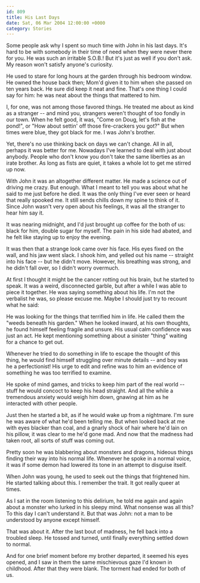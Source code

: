 ```yaml
---
id: 809
title: His Last Days
date: Sat, 06 Mar 2004 12:00:00 +0000
category: Stories
---
```


Some people ask why I spent so much time with John in his last days.
It's hard to be with somebody in their time of need when they were never
there for you.  He was such an irritable S.O.B.!  But it's just as well
if you don't ask.  My reason won't satisfy anyone's curiosity.

He used to stare for long hours at the garden through his bedroom
window.  He owned the house back then; Mom'd given it to him when she
passed on ten years back.  He sure did keep it neat and fine.  That's
one thing I could say for him: he was neat about the things that
mattered to him.

I, for one, was not among those favored things.  He treated me about as
kind as a stranger -- and mind you, strangers weren't thought of too
fondly in our town.  When he felt good, it was, "Come on Doug, let's
fish at the pond!", or "How about settin' off those fire-crackers you
got?"  But when times were blue, they got black for me.  I was John's
brother.

Yet, there's no use thinking back on days we can't change.  All in all,
perhaps it was better for me.  Nowadays I've learned to deal with just
about anybody.  People who don't know you don't take the same liberties
as an irate brother.  As long as fists are quiet, it takes a whole lot
to get me stirred up now.

With John it was an altogether different matter.  He made a science out
of driving me crazy.  But enough.  What I meant to tell you was about
what he said to me just before he died.  It was the only thing I've ever
seen or heard that really spooked me.  It still sends chills down my
spine to think of it.  Since John wasn't very open about his feelings,
it was all the stranger to hear him say it.

It was nearing midnight, and I'd just brought up coffee for the both of
us: black for him, double sugar for myself.  The pain in his side had
abated, and he felt like staying up to enjoy the evening.

It was then that a strange look came over his face.  His eyes fixed on
the wall, and his jaw went slack.  I shook him, and yelled out his name
-- straight into his face -- but he didn't move.  However, his breathing
was strong, and he didn't fall over, so I didn't worry overmuch.

At first I thought it might be the cancer rotting out his brain, but he
started to speak.  It was a weird, disconnected garble, but after a
while I was able to piece it together.  He was saying something about
his life.  I'm not the verbalist he was, so please excuse me.  Maybe I
should just try to recount what he said:

He was looking for the things that terrified him in life.  He called
them the "weeds beneath his garden."  When he looked inward, at his own
thoughts, he found himself feeling fragile and unsure.  His usual calm
confidence was just an act.  He kept mentioning something about a
sinister "thing" waiting for a chance to get out.

Whenever he tried to do something in life to escape the thought of this
thing, he would find himself struggling over minute details -- and boy
was he a perfectionist!  His urge to edit and refine was to him an
evidence of something he was too terrified to examine.

He spoke of mind games, and tricks to keep him part of the real world --
stuff he would concoct to keep his head straight. And all the while a
tremendous anxiety would weigh him down, gnawing at him as he interacted
with other people.

Just then he started a bit, as if he would wake up from a nightmare.
I'm sure he was aware of what he'd been telling me.  But when looked
back at me with eyes blacker than coal, and a gnarly shock of hair where
he'd lain on his pillow, it was clear to me he'd gone mad.  And now that
the madness had taken root, all sorts of stuff was coming out.

Pretty soon he was blabbering about monsters and dragons, hideous things
finding their way into his normal life.  Whenever he spoke in a normal
voice, it was if some demon had lowered its tone in an attempt to
disguise itself.

When John was young, he used to seek out the things that frightened him.
He started talking about this.  I remember the trait.  It got really
queer at times.

As I sat in the room listening to this delirium, he told me again and
again about a monster who lurked in his sleepy mind.  What nonsense was
all this?  To this day I can't understand it.  But that was John: not a
man to be understood by anyone except himself.

That was about it.  After the last bout of madness, he fell back into a
troubled sleep.  He tossed and turned, until finally everything settled
down to normal.

And for one brief moment before my brother departed, it seemed his eyes
opened, and I saw in them the same mischievous gaze I'd known in
childhood.  After that they were blank.  The torment had ended for both
of us.


